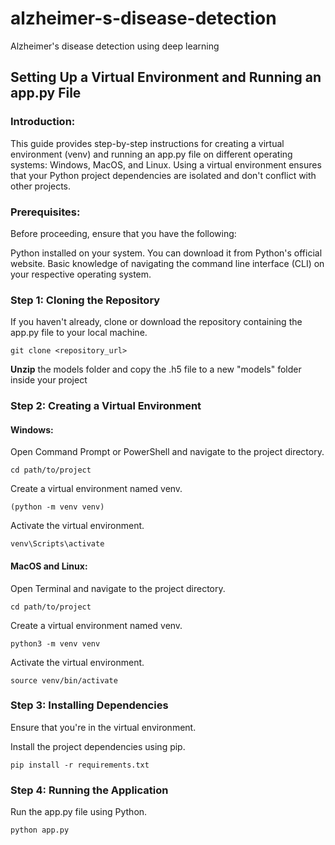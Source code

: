 # alzheimer-s-disease-detection
Alzheimer's disease detection using deep learning

## Setting Up a Virtual Environment and Running an app.py File

### Introduction:

This guide provides step-by-step instructions for creating a virtual environment (venv) and running an app.py file on different operating systems: Windows, MacOS, and Linux. Using a virtual environment ensures that your Python project dependencies are isolated and don't conflict with other projects.

### Prerequisites:

Before proceeding, ensure that you have the following:

Python installed on your system. You can download it from Python's official website.
Basic knowledge of navigating the command line interface (CLI) on your respective operating system.

### Step 1: Cloning the Repository

If you haven't already, clone or download the repository containing the app.py file to your local machine.
```
git clone <repository_url>
```
**Unzip** the models folder and copy the .h5 file to a new "models" folder inside your project

### Step 2: Creating a Virtual Environment

#### Windows:
Open Command Prompt or PowerShell and navigate to the project directory.
```
cd path/to/project
```

Create a virtual environment named venv.
```
(python -m venv venv)
```

Activate the virtual environment.
```
venv\Scripts\activate
```

#### MacOS and Linux:

Open Terminal and navigate to the project directory.
```
cd path/to/project
```

Create a virtual environment named venv.
```
python3 -m venv venv
```

Activate the virtual environment.
```
source venv/bin/activate
```

### Step 3: Installing Dependencies

Ensure that you're in the virtual environment.

Install the project dependencies using pip.
```
pip install -r requirements.txt
```

### Step 4: Running the Application

Run the app.py file using Python.
```
python app.py
```
